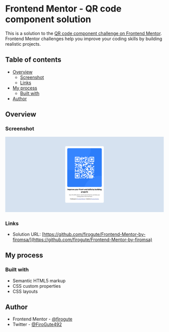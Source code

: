 # Frontend Mentor - QR code component solution

This is a solution to the [QR code component challenge on Frontend Mentor](https://www.frontendmentor.io/challenges/qr-code-component-iux_sIO_H). Frontend Mentor challenges help you improve your coding skills by building realistic projects. 

## Table of contents

- [Overview](#overview)
  - [Screenshot](#screenshot)
  - [Links](#links)
- [My process](#my-process)
  - [Built with](#built-with)
- [Author](#author)

## Overview

### Screenshot

![](https://github.com/firogute/Frontend-Mentor-by-firomsa/blob/main/Screenshot.png)

### Links

- Solution URL: [https://github.com/firogute/Frontend-Mentor-by-firomsa/](https://github.com/firogute/Frontend-Mentor-by-firomsa)

## My process

### Built with

- Semantic HTML5 markup
- CSS custom properties
- CSS layouts


## Author

- Frontend Mentor - [@firogute](https://www.frontendmentor.io/profile/@firogute)
- Twitter - [@FiroGute492](https://www.twitter.com/@FiroGute492)
